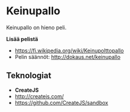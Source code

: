 Keinupallo
==========

Keinupallo on hieno peli.

**Lisää pelistä**
* https://fi.wikipedia.org/wiki/Keinupolttopallo
* Pelin säännöt: http://dokaus.net/keinupallo


Teknologiat
------------
* **CreateJS**
 * http://createjs.com/
 * https://github.com/CreateJS/sandbox

